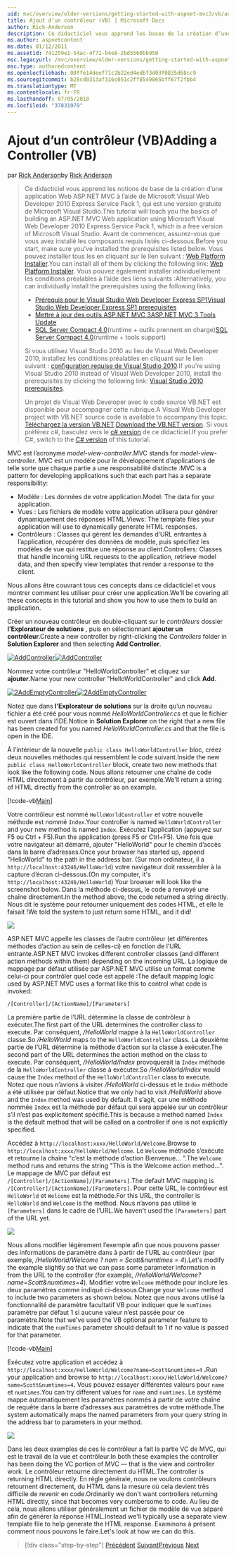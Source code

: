 ```yaml
---
uid: mvc/overview/older-versions/getting-started-with-aspnet-mvc3/vb/adding-a-controller
title: Ajout d’un contrôleur (VB) | Microsoft Docs
author: Rick-Anderson
description: Ce didacticiel vous apprend les bases de la création d’une application Web ASP.NET MVC à l’aide de Microsoft Visual Web Developer 2010 Express Service Pack 1, qui est en cours...
ms.author: aspnetcontent
ms.date: 01/12/2011
ms.assetid: 741259e1-54ac-4f71-b4e8-2bd5560bb950
msc.legacyurl: /mvc/overview/older-versions/getting-started-with-aspnet-mvc3/vb/adding-a-controller
msc.type: authoredcontent
ms.openlocfilehash: 00ffe14deef71c2b22ed4edbf3d03f0835d68cc9
ms.sourcegitcommit: b28cd0313af316c051c2ff8549865bff67f2fbb4
ms.translationtype: MT
ms.contentlocale: fr-FR
ms.lasthandoff: 07/05/2018
ms.locfileid: "37831979"
---
```

<a name="adding-a-controller-vb"></a><span data-ttu-id="13477-103">Ajout d’un contrôleur (VB)</span><span class="sxs-lookup"><span data-stu-id="13477-103">Adding a Controller (VB)</span></span>
====================
<span data-ttu-id="13477-104">par [Rick Anderson](https://github.com/Rick-Anderson)</span><span class="sxs-lookup"><span data-stu-id="13477-104">by [Rick Anderson](https://github.com/Rick-Anderson)</span></span>

> <span data-ttu-id="13477-105">Ce didacticiel vous apprend les notions de base de la création d’une application Web ASP.NET MVC à l’aide de Microsoft Visual Web Developer 2010 Express Service Pack 1, qui est une version gratuite de Microsoft Visual Studio.</span><span class="sxs-lookup"><span data-stu-id="13477-105">This tutorial will teach you the basics of building an ASP.NET MVC Web application using Microsoft Visual Web Developer 2010 Express Service Pack 1, which is a free version of Microsoft Visual Studio.</span></span> <span data-ttu-id="13477-106">Avant de commencer, assurez-vous que vous avez installé les composants requis listés ci-dessous.</span><span class="sxs-lookup"><span data-stu-id="13477-106">Before you start, make sure you've installed the prerequisites listed below.</span></span> <span data-ttu-id="13477-107">Vous pouvez installer tous les en cliquant sur le lien suivant : [Web Platform Installer](https://www.microsoft.com/web/gallery/install.aspx?appid=VWD2010SP1Pack).</span><span class="sxs-lookup"><span data-stu-id="13477-107">You can install all of them by clicking the following link: [Web Platform Installer](https://www.microsoft.com/web/gallery/install.aspx?appid=VWD2010SP1Pack).</span></span> <span data-ttu-id="13477-108">Vous pouvez également installer individuellement les conditions préalables à l’aide des liens suivants :</span><span class="sxs-lookup"><span data-stu-id="13477-108">Alternatively, you can individually install the prerequisites using the following links:</span></span>
> 
> - [<span data-ttu-id="13477-109">Prérequis pour le Visual Studio Web Developer Express SP1</span><span class="sxs-lookup"><span data-stu-id="13477-109">Visual Studio Web Developer Express SP1 prerequisites</span></span>](https://www.microsoft.com/web/gallery/install.aspx?appid=VWD2010SP1Pack)
> - [<span data-ttu-id="13477-110">Mettre à jour des outils ASP.NET MVC 3</span><span class="sxs-lookup"><span data-stu-id="13477-110">ASP.NET MVC 3 Tools Update</span></span>](https://www.microsoft.com/web/gallery/install.aspx?appsxml=&amp;appid=MVC3)
> - <span data-ttu-id="13477-111">[SQL Server Compact 4.0](https://www.microsoft.com/web/gallery/install.aspx?appid=SQLCE;SQLCEVSTools_4_0)(runtime + outils prennent en charge)</span><span class="sxs-lookup"><span data-stu-id="13477-111">[SQL Server Compact 4.0](https://www.microsoft.com/web/gallery/install.aspx?appid=SQLCE;SQLCEVSTools_4_0)(runtime + tools support)</span></span>
> 
> <span data-ttu-id="13477-112">Si vous utilisez Visual Studio 2010 au lieu de Visual Web Developer 2010, installez les conditions préalables en cliquant sur le lien suivant : [configuration requise de Visual Studio 2010](https://www.microsoft.com/web/gallery/install.aspx?appsxml=&amp;appid=VS2010SP1Pack).</span><span class="sxs-lookup"><span data-stu-id="13477-112">If you're using Visual Studio 2010 instead of Visual Web Developer 2010, install the prerequisites by clicking the following link: [Visual Studio 2010 prerequisites](https://www.microsoft.com/web/gallery/install.aspx?appsxml=&amp;appid=VS2010SP1Pack).</span></span>
> 
> <span data-ttu-id="13477-113">Un projet de Visual Web Developer avec le code source VB.NET est disponible pour accompagner cette rubrique.</span><span class="sxs-lookup"><span data-stu-id="13477-113">A Visual Web Developer project with VB.NET source code is available to accompany this topic.</span></span> <span data-ttu-id="13477-114">[Téléchargez la version VB.NET](https://code.msdn.microsoft.com/Introduction-to-MVC-3-10d1b098).</span><span class="sxs-lookup"><span data-stu-id="13477-114">[Download the VB.NET version](https://code.msdn.microsoft.com/Introduction-to-MVC-3-10d1b098).</span></span> <span data-ttu-id="13477-115">Si vous préférez c#, basculez vers le [c# version](../cs/adding-a-controller.md) de ce didacticiel.</span><span class="sxs-lookup"><span data-stu-id="13477-115">If you prefer C#, switch to the [C# version](../cs/adding-a-controller.md) of this tutorial.</span></span>


<span data-ttu-id="13477-116">MVC est l’acronyme *model-view-controller*.</span><span class="sxs-lookup"><span data-stu-id="13477-116">MVC stands for *model-view-controller*.</span></span> <span data-ttu-id="13477-117">MVC est un modèle pour le développement d’applications de telle sorte que chaque partie a une responsabilité distincte :</span><span class="sxs-lookup"><span data-stu-id="13477-117">MVC is a pattern for developing applications such that each part has a separate responsibility:</span></span>

- <span data-ttu-id="13477-118">Modèle : Les données de votre application.</span><span class="sxs-lookup"><span data-stu-id="13477-118">Model: The data for your application.</span></span>
- <span data-ttu-id="13477-119">Vues : Les fichiers de modèle votre application utilisera pour générer dynamiquement des réponses HTML.</span><span class="sxs-lookup"><span data-stu-id="13477-119">Views: The template files your application will use to dynamically generate HTML responses.</span></span>
- <span data-ttu-id="13477-120">Contrôleurs : Classes qui gèrent les demandes d’URL entrantes à l’application, récupérer des données de modèle, puis spécifiez les modèles de vue qui restitue une réponse au client.</span><span class="sxs-lookup"><span data-stu-id="13477-120">Controllers: Classes that handle incoming URL requests to the application, retrieve model data, and then specify view templates that render a response to the client.</span></span>

<span data-ttu-id="13477-121">Nous allons être couvrant tous ces concepts dans ce didacticiel et vous montrer comment les utiliser pour créer une application.</span><span class="sxs-lookup"><span data-stu-id="13477-121">We'll be covering all these concepts in this tutorial and show you how to use them to build an application.</span></span>

<span data-ttu-id="13477-122">Créer un nouveau contrôleur en double-cliquant sur le *contrôleurs* dossier **l’Explorateur de solutions** , puis en sélectionnant **ajouter un contrôleur**.</span><span class="sxs-lookup"><span data-stu-id="13477-122">Create a new controller by right-clicking the *Controllers* folder in **Solution Explorer** and then selecting **Add Controller**.</span></span>

<span data-ttu-id="13477-123">[![AddController](adding-a-controller/_static/image2.png "AddController")](adding-a-controller/_static/image1.png)</span><span class="sxs-lookup"><span data-stu-id="13477-123">[![AddController](adding-a-controller/_static/image2.png "AddController")](adding-a-controller/_static/image1.png)</span></span>

<span data-ttu-id="13477-124">Nommez votre contrôleur &quot;HelloWorldController&quot; et cliquez sur **ajouter**.</span><span class="sxs-lookup"><span data-stu-id="13477-124">Name your new controller &quot;HelloWorldController&quot; and click **Add**.</span></span>

<span data-ttu-id="13477-125">[![2AddEmptyController](adding-a-controller/_static/image4.png "2AddEmptyController")](adding-a-controller/_static/image3.png)</span><span class="sxs-lookup"><span data-stu-id="13477-125">[![2AddEmptyController](adding-a-controller/_static/image4.png "2AddEmptyController")](adding-a-controller/_static/image3.png)</span></span>

<span data-ttu-id="13477-126">Notez que dans **l’Explorateur de solutions** sur la droite qu’un nouveau fichier a été créé pour vous nommé *HelloWorldController.cs* et que le fichier est ouvert dans l’IDE.</span><span class="sxs-lookup"><span data-stu-id="13477-126">Notice in **Solution Explorer** on the right that a new file has been created for you named *HelloWorldController.cs* and that the file is open in the IDE.</span></span>

<span data-ttu-id="13477-127">À l’intérieur de la nouvelle `public class HelloWorldController` bloc, créez deux nouvelles méthodes qui ressemblent le code suivant.</span><span class="sxs-lookup"><span data-stu-id="13477-127">Inside the new `public class HelloWorldController` block, create two new methods that look like the following code.</span></span> <span data-ttu-id="13477-128">Nous allons retourner une chaîne de code HTML directement à partir du contrôleur, par exemple.</span><span class="sxs-lookup"><span data-stu-id="13477-128">We'll return a string of HTML directly from the controller as an example.</span></span>

[!code-vb[Main](adding-a-controller/samples/sample1.vb)]

<span data-ttu-id="13477-129">Votre contrôleur est nommé `HelloWorldController` et votre nouvelle méthode est nommé `Index`.</span><span class="sxs-lookup"><span data-stu-id="13477-129">Your controller is named `HelloWorldController` and your new method is named `Index`.</span></span> <span data-ttu-id="13477-130">Exécutez l’application (appuyez sur F5 ou Ctrl + F5).</span><span class="sxs-lookup"><span data-stu-id="13477-130">Run the application (press F5 or Ctrl+F5).</span></span> <span data-ttu-id="13477-131">Une fois que votre navigateur ait démarré, ajouter &quot;HelloWorld&quot; pour le chemin d’accès dans la barre d’adresses.</span><span class="sxs-lookup"><span data-stu-id="13477-131">Once your browser has started up, append &quot;HelloWorld&quot; to the path in the address bar.</span></span> <span data-ttu-id="13477-132">(Sur mon ordinateur, il a `http://localhost:43246/HelloWorld`) votre navigateur doit ressembler à la capture d’écran ci-dessous.</span><span class="sxs-lookup"><span data-stu-id="13477-132">(On my computer, it's `http://localhost:43246/HelloWorld`) Your browser will look like the screenshot below.</span></span> <span data-ttu-id="13477-133">Dans la méthode ci-dessus, le code a renvoyé une chaîne directement.</span><span class="sxs-lookup"><span data-stu-id="13477-133">In the method above, the code returned a string directly.</span></span> <span data-ttu-id="13477-134">Nous dit le système pour retourner uniquement des codes HTML, et elle le faisait !</span><span class="sxs-lookup"><span data-stu-id="13477-134">We told the system to just return some HTML, and it did!</span></span>

![](adding-a-controller/_static/image5.png)

<span data-ttu-id="13477-135">ASP.NET MVC appelle les classes de l’autre contrôleur (et différentes méthodes d’action au sein de celles-ci) en fonction de l’URL entrante.</span><span class="sxs-lookup"><span data-stu-id="13477-135">ASP.NET MVC invokes different controller classes (and different action methods within them) depending on the incoming URL.</span></span> <span data-ttu-id="13477-136">La logique de mappage par défaut utilisée par ASP.NET MVC utilise un format comme celui-ci pour contrôler quel code est appelé :</span><span class="sxs-lookup"><span data-stu-id="13477-136">The default mapping logic used by ASP.NET MVC uses a format like this to control what code is invoked:</span></span>

`/[Controller]/[ActionName]/[Parameters]`

<span data-ttu-id="13477-137">La première partie de l’URL détermine la classe de contrôleur à exécuter.</span><span class="sxs-lookup"><span data-stu-id="13477-137">The first part of the URL determines the controller class to execute.</span></span> <span data-ttu-id="13477-138">Par conséquent, */HelloWorld* mappe à la `HelloWorldController` classe.</span><span class="sxs-lookup"><span data-stu-id="13477-138">So */HelloWorld* maps to the `HelloWorldController` class.</span></span> <span data-ttu-id="13477-139">La deuxième partie de l’URL détermine la méthode d’action sur la classe à exécuter.</span><span class="sxs-lookup"><span data-stu-id="13477-139">The second part of the URL determines the action method on the class to execute.</span></span> <span data-ttu-id="13477-140">Par conséquent, */HelloWorld/Index* provoquerait la `Index` méthode de la `HelloWorldController` classe à exécuter.</span><span class="sxs-lookup"><span data-stu-id="13477-140">So */HelloWorld/Index* would cause the `Index` method of the `HelloWorldController` class to execute.</span></span> <span data-ttu-id="13477-141">Notez que nous n’avions à visiter */HelloWorld* ci-dessus et le `Index` méthode a été utilisée par défaut.</span><span class="sxs-lookup"><span data-stu-id="13477-141">Notice that we only had to visit */HelloWorld* above and the `Index` method was used by default.</span></span> <span data-ttu-id="13477-142">Il s’agit, car une méthode nommée `Index` est la méthode par défaut qui sera appelée sur un contrôleur s’il n’est pas explicitement spécifié.</span><span class="sxs-lookup"><span data-stu-id="13477-142">This is because a method named `Index` is the default method that will be called on a controller if one is not explicitly specified.</span></span>

<span data-ttu-id="13477-143">Accédez à `http://localhost:xxxx/HelloWorld/Welcome`.</span><span class="sxs-lookup"><span data-stu-id="13477-143">Browse to `http://localhost:xxxx/HelloWorld/Welcome`.</span></span> <span data-ttu-id="13477-144">Le `Welcome` méthode s’exécute et retourne la chaîne &quot;c’est la méthode d’action Bienvenue... &quot;.</span><span class="sxs-lookup"><span data-stu-id="13477-144">The `Welcome` method runs and returns the string &quot;This is the Welcome action method...&quot;.</span></span> <span data-ttu-id="13477-145">Le mappage de MVC par défaut est `/[Controller]/[ActionName]/[Parameters]`.</span><span class="sxs-lookup"><span data-stu-id="13477-145">The default MVC mapping is `/[Controller]/[ActionName]/[Parameters]`.</span></span> <span data-ttu-id="13477-146">Pour cette URL, le contrôleur est `HelloWorld` et `Welcome` est la méthode.</span><span class="sxs-lookup"><span data-stu-id="13477-146">For this URL, the controller is `HelloWorld` and `Welcome` is the method.</span></span> <span data-ttu-id="13477-147">Nous n’avons pas utilisé le `[Parameters]` dans le cadre de l’URL.</span><span class="sxs-lookup"><span data-stu-id="13477-147">We haven't used the `[Parameters]` part of the URL yet.</span></span>

![](adding-a-controller/_static/image6.png)

<span data-ttu-id="13477-148">Nous allons modifier légèrement l’exemple afin que nous pouvons passer des informations de paramètre dans à partir de l’URL au contrôleur (par exemple, */HelloWorld/Welcome ? nom = Scott&amp;numtimes = 4*).</span><span class="sxs-lookup"><span data-stu-id="13477-148">Let's modify the example slightly so that we can pass some parameter information in from the URL to the controller (for example, */HelloWorld/Welcome?name=Scott&amp;numtimes=4*).</span></span> <span data-ttu-id="13477-149">Modifier votre `Welcome` méthode pour inclure les deux paramètres comme indiqué ci-dessous.</span><span class="sxs-lookup"><span data-stu-id="13477-149">Change your `Welcome` method to include two parameters as shown below.</span></span> <span data-ttu-id="13477-150">Notez que nous avons utilisé la fonctionnalité de paramètre facultatif VB pour indiquer que le `numTimes` paramètre par défaut 1 si aucune valeur n’est passée pour ce paramètre.</span><span class="sxs-lookup"><span data-stu-id="13477-150">Note that we've used the VB optional parameter feature to indicate that the `numTimes` parameter should default to 1 if no value is passed for that parameter.</span></span>

[!code-vb[Main](adding-a-controller/samples/sample2.vb)]

<span data-ttu-id="13477-151">Exécutez votre application et accédez à `http://localhost:xxxx/HelloWorld/Welcome?name=Scott&numtimes=4` **.**</span><span class="sxs-lookup"><span data-stu-id="13477-151">Run your application and browse to `http://localhost:xxxx/HelloWorld/Welcome?name=Scott&numtimes=4`**.**</span></span> <span data-ttu-id="13477-152">Vous pouvez essayer différentes valeurs pour `name` et `numtimes`.</span><span class="sxs-lookup"><span data-stu-id="13477-152">You can try different values for `name` and `numtimes`.</span></span> <span data-ttu-id="13477-153">Le système mappe automatiquement les paramètres nommés à partir de votre chaîne de requête dans la barre d’adresses aux paramètres de votre méthode.</span><span class="sxs-lookup"><span data-stu-id="13477-153">The system automatically maps the named parameters from your query string in the address bar to parameters in your method.</span></span>

![](adding-a-controller/_static/image7.png)

<span data-ttu-id="13477-154">Dans les deux exemples de ces le contrôleur a fait la partie VC de MVC, qui est le travail de la vue et contrôleur.</span><span class="sxs-lookup"><span data-stu-id="13477-154">In both these examples the controller has been doing the VC portion of MVC — that is the view and controller work.</span></span> <span data-ttu-id="13477-155">Le contrôleur retourne directement du HTML.</span><span class="sxs-lookup"><span data-stu-id="13477-155">The controller is returning HTML directly.</span></span> <span data-ttu-id="13477-156">En règle générale, nous ne voulons contrôleurs retournent directement, du HTML dans la mesure où cela devient très difficile de revenir en code.</span><span class="sxs-lookup"><span data-stu-id="13477-156">Ordinarily we don't want controllers returning HTML directly, since that becomes very cumbersome to code.</span></span> <span data-ttu-id="13477-157">Au lieu de cela, nous allons utiliser généralement un fichier de modèle de vue séparé afin de générer la réponse HTML.</span><span class="sxs-lookup"><span data-stu-id="13477-157">Instead we'll typically use a separate view template file to help generate the HTML response.</span></span> <span data-ttu-id="13477-158">Examinons à présent comment nous pouvons le faire.</span><span class="sxs-lookup"><span data-stu-id="13477-158">Let's look at how we can do this.</span></span>

> [!div class="step-by-step"]
> <span data-ttu-id="13477-159">[Précédent](intro-to-aspnet-mvc-3.md)
> [Suivant](adding-a-view.md)</span><span class="sxs-lookup"><span data-stu-id="13477-159">[Previous](intro-to-aspnet-mvc-3.md)
[Next](adding-a-view.md)</span></span>
